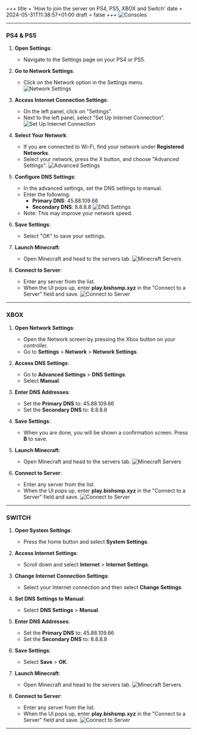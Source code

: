 +++
title = 'How to join the server on PS4, PS5, XBOX and Switch'
date = 2024-05-31T11:38:57+01:00
draft = false
+++
![Consoles](/arb2.png 'Consoles')

---
### PS4 & PS5
1. **Open Settings**:
   - Navigate to the Settings page on your PS4 or PS5.

2. **Go to Network Settings**:
   - Click on the Network option in the Settings menu.
   ![Network Settings](/PS5_Settings_DNS-1.avif)

3. **Access Internet Connection Settings**:
   - On the left panel, click on "Settings".
   - Next to the left panel, select "Set Up Internet Connection".
   ![Set Up Internet Connection](/step-3.jpg)

4. **Select Your Network**:
   - If you are connected to Wi-Fi, find your network under **Registered Networks**.
   - Select your network, press the X button, and choose "Advanced Settings".
   ![Advanced Settings](/step-4.jpg)

5. **Configure DNS Settings**:
   - In the advanced settings, set the DNS settings to manual.
   - Enter the following:
     - **Primary DNS**: 45.88.109.66
     - **Secondary DNS**: 8.8.8.8
   ![DNS Settings](/step-5.gif)
   - Note: This may improve your network speed.

6. **Save Settings**:
   - Select "OK" to save your settings.

7. **Launch Minecraft**:
   - Open Minecraft and head to the servers tab.
   ![Minecraft Servers](/03aaa-16566051905263-1920.avif)

8. **Connect to Server**:
   - Enter any server from the list.
   - When the UI pops up, enter **play.bishsmp.xyz** in the "Connect to a Server" field and save.
   ![Connect to Server](/4yzh8kt4r6q31.webp)
---
### XBOX
1. **Open Network Settings**:
   - Open the Network screen by pressing the Xbox button on your controller.
   - Go to **Settings** > **Network** > **Network Settings**.

2. **Access DNS Settings**:
   - Go to **Advanced Settings** > **DNS Settings**.
   - Select **Manual**.

3. **Enter DNS Addresses**:
   - Set the **Primary DNS** to: 45.88.109.66
   - Set the **Secondary DNS** to: 8.8.8.8

4. **Save Settings**:
   - When you are done, you will be shown a confirmation screen. Press **B** to save.

5. **Launch Minecraft**:
   - Open Minecraft and head to the servers tab.
   ![Minecraft Servers](/03aaa-16566051905263-1920.avif)

6. **Connect to Server**:
   - Enter any server from the list.
   - When the UI pops up, enter **play.bishsmp.xyz** in the "Connect to a Server" field and save.
   ![Connect to Server](/4yzh8kt4r6q31.webp)
---
### SWITCH
1. **Open System Settings**:
   - Press the home button and select **System Settings**.

2. **Access Internet Settings**:
   - Scroll down and select **Internet** > **Internet Settings**.

3. **Change Internet Connection Settings**:
   - Select your Internet connection and then select **Change Settings**.

4. **Set DNS Settings to Manual**:
   - Select **DNS Settings** > **Manual**.

5. **Enter DNS Addresses**:
   - Set the **Primary DNS** to: 45.88.109.66
   - Set the **Secondary DNS** to: 8.8.8.8

6. **Save Settings**:
   - Select **Save** > **OK**.

7. **Launch Minecraft**:
   - Open Minecraft and head to the servers tab.
   ![Minecraft Servers](/03aaa-16566051905263-1920.avif)

8. **Connect to Server**:
   - Enter any server from the list.
   - When the UI pops up, enter **play.bishsmp.xyz** in the "Connect to a Server" field and save.
   ![Connect to Server](/4yzh8kt4r6q31.webp)
---